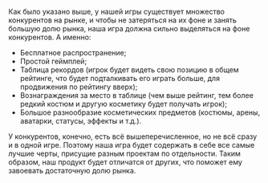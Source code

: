 Как было указано выше, у нашей игры существует множество конкурентов на рынке, 
и чтобы не затеряться на их фоне и занять большую долю рынка, наша игра должна сильно выделяться на фоне конкурентов. 
А именно:

 - Бесплатное распространение;
 - Простой геймплей;
 - Таблица рекордов (игрок будет видеть свою позицию в общем рейтинге, что будет подталкивать его играть больше, для продвижения по рейтингу вверх);
 - Вознаграждения за место в таблице (чем выше рейтинг, тем более редкий костюм и другую косметику будет получать игрок);
 - Большое разнообразие косметических предметов (костюмы, арены, аватарки, статусы, эффекты и т.д.). 
 
У конкурентов, конечно, есть всё вышеперечисленное, но не всё сразу и в одной игре. 
Поэтому наша игра будет содержать в себе все самые лучшие черты, присущие разным проектам по отдельности. 
Таким образом, наш продукт будет отличатся от других, что поможет ему завоевать достаточную долю рынка.
